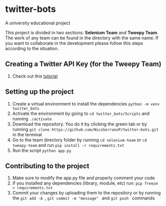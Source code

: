 # twitter-bots
A university educational project


This project is divided in two sections: **Selenium Team** and **Tweepy Team**. The work of any team can be found in the directory with the same name. If you want to collaborate in the development please follow this steps according to the situation.

## Creating a Twitter API Key (for the Tweepy Team)
1. Check out this [tutorial](https://rapidapi.com/blog/how-to-use-the-twitter-api/)

## Setting up the project
1. Create a virtual environment to install the dependencies ``` python -m venv twitter_bots ```
1. Activate the environment by going to ``` cd twitter_bots/Scripts ``` and running ``` ./activate ```
1. Download the repository. You do it by clicking the green tab or by running ```git clone https://github.com/NicoSerranoP/twitter-bots.git ``` in the terminal
1. Go to the team directory folder by running ```cd selenium-team``` or ```cd tweepy-team``` and run ``` pip install -r requirements.txt ```
1. Run the script ``` python app.py ```

## Contributing to the project
1. Make sure to modify the app.py file and properly comment your code
1. If you installed any dependencies (library, module, etc) run: ``` pip freeze > requirements.txt ```
1. Commit your changes by uploading them to the repository or by running the ```git add -A ```, ```git commit -m "message" ``` and ```git push ``` commands
